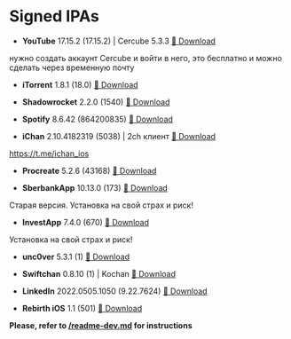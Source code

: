 # Signed IPAs

- **YouTube** 17.15.2 (17.15.2) | Cercube 5.3.3 <a href="itms-services://?action=download-manifest&amp;url=https://raw.githubusercontent.com/Kylmakalle/ipa/master/apps/cercube/Info.plist">📲 Download</a>

нужно создать аккаунт Cercube и войти в него, это бесплатно и можно сделать через временную почту

- **iTorrent** 1.8.1 (18.0) <a href="itms-services://?action=download-manifest&amp;url=https://raw.githubusercontent.com/Kylmakalle/ipa/master/apps/itorrent/Info.plist">📲 Download</a>

- **Shadowrocket** 2.2.0 (1540) <a href="itms-services://?action=download-manifest&amp;url=https://raw.githubusercontent.com/Kylmakalle/ipa/master/apps/shadowrocket/Info.plist">📲 Download</a>

- **Spotify** 8.6.42 (864200835) <a href="itms-services://?action=download-manifest&amp;url=https://raw.githubusercontent.com/Kylmakalle/ipa/master/apps/spotify/Info.plist">📲 Download</a>

- **iChan** 2.10.4182319 (5038) | 2ch клиент <a href="itms-services://?action=download-manifest&amp;url=https://raw.githubusercontent.com/Kylmakalle/ipa/master/apps/ichan/Info.plist">📲 Download</a>

https://t.me/ichan_ios

- **Procreate** 5.2.6 (43168) <a href="itms-services://?action=download-manifest&amp;url=https://raw.githubusercontent.com/Kylmakalle/ipa/master/apps/procreate/Info.plist">📲 Download</a>

- **SberbankApp** 10.13.0 (173) <a href="itms-services://?action=download-manifest&amp;url=https://raw.githubusercontent.com/Kylmakalle/ipa/master/apps/sberbank-old/Info.plist">📲 Download</a>

Старая версия. Установка на свой страх и риск!

- **InvestApp** 7.4.0 (670) <a href="itms-services://?action=download-manifest&amp;url=https://raw.githubusercontent.com/Kylmakalle/ipa/master/apps/sber-investor/Info.plist">📲 Download</a>

Установка на свой страх и риск!

- **unc0ver** 5.3.1 (1) <a href="itms-services://?action=download-manifest&amp;url=https://raw.githubusercontent.com/Kylmakalle/ipa/master/apps/uncover/Info.plist">📲 Download</a>

- **Swiftchan** 0.8.10 (1) | Kochan <a href="itms-services://?action=download-manifest&amp;url=https://raw.githubusercontent.com/Kylmakalle/ipa/master/apps/kochan/Info.plist">📲 Download</a>

- **LinkedIn** 2022.0505.1050 (9.22.7624) <a href="itms-services://?action=download-manifest&amp;url=https://raw.githubusercontent.com/Kylmakalle/ipa/master/apps/linkedin/Info.plist">📲 Download</a>

- **Rebirth iOS** 1.1 (501) <a href="itms-services://?action=download-manifest&amp;url=https://raw.githubusercontent.com/Kylmakalle/ipa/master/apps/tbi/Info.plist">📲 Download</a>

__Please, refer to [/readme-dev.md](/readme-dev.md) for instructions__